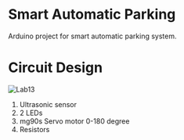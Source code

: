 # Smart Automatic Parking 
Arduino project for smart automatic parking system.

# Circuit Design

![Lab13](https://user-images.githubusercontent.com/93512329/140499457-e5baf76a-fcbe-421a-8274-d9755c7e46b6.PNG)
  1. Ultrasonic sensor
  2. 2 LEDs
  3. mg90s Servo motor 0-180 degree
  4. Resistors
